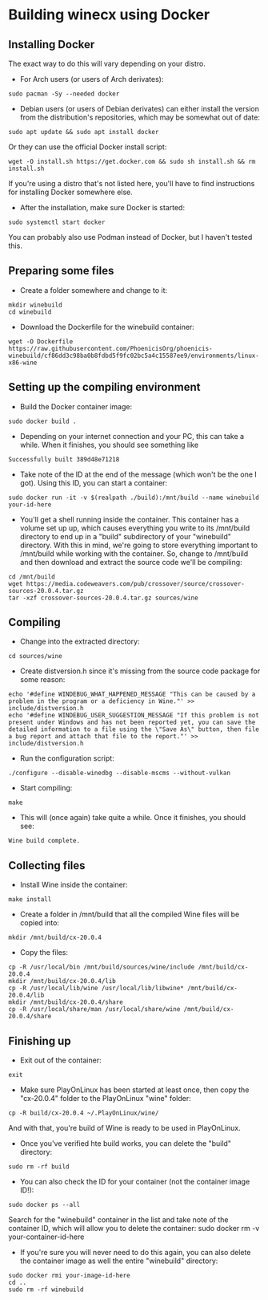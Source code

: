 # Building winecx using Docker
## Installing Docker
The exact way to do this will vary depending on your distro.
- For Arch users (or users of Arch derivates):
```
sudo pacman -Sy --needed docker
```
- Debian users (or users of Debian derivates) can either install the version from the distribution's repositories, which may be somewhat out of date:
```
sudo apt update && sudo apt install docker
```
Or they can use the official Docker install script:
```
wget -O install.sh https://get.docker.com && sudo sh install.sh && rm install.sh
```
If you're using a distro that's not listed here, you'll have to find instructions for installing Docker somewhere else.
- After the installation, make sure Docker is started:
```
sudo systemctl start docker
```
You can probably also use Podman instead of Docker, but I haven't tested this.
## Preparing some files
- Create a folder somewhere and change to it:
```
mkdir winebuild
cd winebuild
```
- Download the Dockerfile for the winebuild container:
```
wget -O Dockerfile https://raw.githubusercontent.com/PhoenicisOrg/phoenicis-winebuild/cf86dd3c98ba0b8fdbd5f9fc02bc5a4c15587ee9/environments/linux-x86-wine
```
## Setting up the compiling environment
- Build the Docker container image:
```
sudo docker build .
```
- Depending on your internet connection and your PC, this can take a while. When it finishes, you should see something like
```
Successfully built 389d48e71218
```
- Take note of the ID at the end of the message (which won't be the one I got). Using this ID, you can start a container:
```
sudo docker run -it -v $(realpath ./build):/mnt/build --name winebuild your-id-here
```
- You'll get a shell running inside the container. This container has a volume set up up, which causes everything you write to its /mnt/build directory to end up in a "build" subdirectory of your "winebuild" directory. With this in mind, we're going to store everything important to /mnt/build while working with the container. So, change to /mnt/build and then download and extract the source code we'll be compiling:
```
cd /mnt/build
wget https://media.codeweavers.com/pub/crossover/source/crossover-sources-20.0.4.tar.gz
tar -xzf crossover-sources-20.0.4.tar.gz sources/wine
```
## Compiling
- Change into the extracted directory:
```
cd sources/wine
```
- Create distversion.h since it's missing from the source code package for some reason:
```
echo '#define WINDEBUG_WHAT_HAPPENED_MESSAGE "This can be caused by a problem in the program or a deficiency in Wine."' >> include/distversion.h
echo '#define WINDEBUG_USER_SUGGESTION_MESSAGE "If this problem is not present under Windows and has not been reported yet, you can save the detailed information to a file using the \"Save As\" button, then file a bug report and attach that file to the report."' >> include/distversion.h
```
- Run the configuration script:
```
./configure --disable-winedbg --disable-mscms --without-vulkan
```
- Start compiling:
```
make
```
- This will (once again) take quite a while. Once it finishes, you should see:
```
Wine build complete.
```
## Collecting files
- Install Wine inside the container:
```
make install
```
- Create a folder in /mnt/build that all the compiled Wine files will be copied into:
```
mkdir /mnt/build/cx-20.0.4
```
- Copy the files:
```
cp -R /usr/local/bin /mnt/build/sources/wine/include /mnt/build/cx-20.0.4
mkdir /mnt/build/cx-20.0.4/lib
cp -R /usr/local/lib/wine /usr/local/lib/libwine* /mnt/build/cx-20.0.4/lib
mkdir /mnt/build/cx-20.0.4/share
cp -R /usr/local/share/man /usr/local/share/wine /mnt/build/cx-20.0.4/share
```
## Finishing up
- Exit out of the container:
```
exit
```
- Make sure PlayOnLinux has been started at least once, then copy the "cx-20.0.4" folder to the PlayOnLinux "wine" folder:
```
cp -R build/cx-20.0.4 ~/.PlayOnLinux/wine/
```
And with that, you're build of Wine is ready to be used in PlayOnLinux.
- Once you've verified hte build works, you can delete the "build" directory:
```
sudo rm -rf build
```
- You can also check the ID for your container (not the container image ID!):
```
sudo docker ps --all
```
Search for the "winebuild" container in the list and take note of the container ID, which will allow you to delete the container:
sudo docker rm -v your-container-id-here
- If you're sure you will never need to do this again, you can also delete the container image as well the entire "winebuild" directory:
```
sudo docker rmi your-image-id-here
cd ..
sudo rm -rf winebuild
```